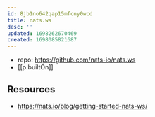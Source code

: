 ```yaml
---
id: 8jb1no642qap15mfcny0wcd
title: nats.ws
desc: ''
updated: 1698262670469
created: 1698085821687
---
```


- repo: https://github.com/nats-io/nats.ws
- [[p.builtOn]] 


## Resources

- https://nats.io/blog/getting-started-nats-ws/